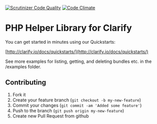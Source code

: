 [![Scrutinizer Code Quality](https://scrutinizer-ci.com/g/Clarify/clarify-php/badges/quality-score.png?b=master)](https://scrutinizer-ci.com/g/Clarify/clarify-php/?branch=master) [![Code Climate](https://codeclimate.com/github/Clarify/clarify-php/badges/gpa.svg)](https://codeclimate.com/github/Clarify/clarify-php)

PHP Helper Library for Clarify
================================

You can get started in minutes using our Quickstarts:

[http://clarify.io/docs/quickstarts/](http://clarify.io/docs/quickstarts/)

See more examples for listing, getting, and deleting bundles etc. in the /examples folder.

## Contributing

1. Fork it
2. Create your feature branch (`git checkout -b my-new-feature`)
3. Commit your changes (`git commit -am 'Added some feature'`)
4. Push to the branch (`git push origin my-new-feature`)
5. Create new Pull Request from github
